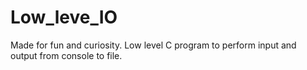 # Low_leve_IO
Made for fun and curiosity.
Low level C program to perform input and output from console to file.
